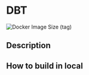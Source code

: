 # DBT


![Docker Image Size (tag)](https://img.shields.io/docker/image-size/saagie/spark/3.2-aws-jre-11-0.36?label=v3.2-aws-jre-11%20image%20size&style=for-the-badge)

## Description

## How to build in local



